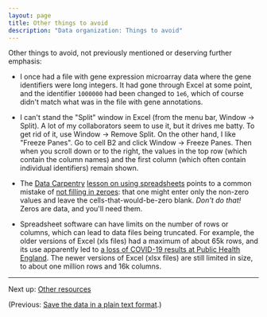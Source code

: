```yaml
---
layout: page
title: Other things to avoid
description: "Data organization: Things to avoid"
---
```


Other things to avoid, not previously mentioned or deserving further emphasis:

- I once had a file with gene expression microarray data where the gene
  identifiers were long integers. It had gone through Excel at some
  point, and the identifier `1000000` had been changed to `1e6`, which
  of course didn't match what was in the file with gene annotations.

- I can't stand the "Split" window in Excel (from the menu bar, Window
  → Split). A lot of my collaborators seem to use it, but it drives me
  batty. To get rid of it, use Window → Remove Split. On the other
  hand, I like "Freeze Panes". Go to cell B2 and click Window → Freeze
  Panes. Then when you scroll down or to the right, the values in the
  top row (which contain the column names) and the first column (which
  often contain individual identifiers) remain shown.

- The [Data Carpentry](http://datacarpentry.org/)
  [lesson on using spreadsheets](https://github.com/datacarpentry/excel-ecology)
  points to a common mistake of
  [not filling in zeroes](https://github.com/datacarpentry/excel-ecology/blob/gh-pages/02-common-mistakes.md):
  that one might enter only the non-zero values and leave the
  cells-that-would-be-zero blank. *Don't do that!* Zeros are data, and
  you'll need them.

- Spreadsheet software can have limits on the number of rows or
  columns, which can lead to data files being truncated. For example,
  the older versions of Excel (xls files) had a maximum of about 65k
  rows, and its use apparently led to
  [a loss of COVID-19 results at Public Health
  England](https://www.bbc.com/news/technology-54423988).
  The newer versions of Excel (xlsx files) are still limited in size,
  to about one million rows and 16k columns.

---

Next up: [Other resources](resources.html)

(Previous: [Save the data in a plain text format](csv_files.html).)
